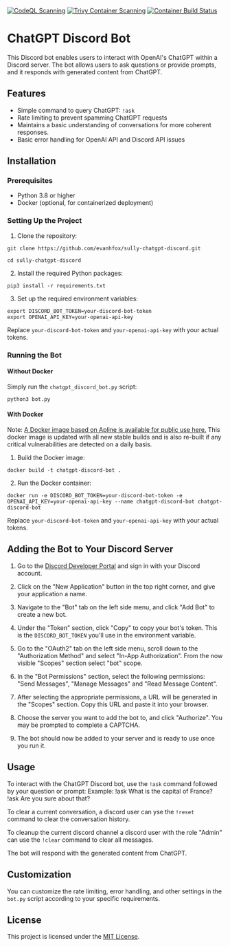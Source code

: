 [![CodeQL Scanning](https://github.com/evanhfox/sully-chatgpt-discord/actions/workflows/github-code-scanning/codeql/badge.svg?branch=main)](https://github.com/evanhfox/sully-chatgpt-discord/actions/workflows/github-code-scanning/codeql)
[![Trivy Container Scanning](https://github.com/evanhfox/sully-chatgpt-discord/actions/workflows/trivy.yml/badge.svg)](https://github.com/evanhfox/sully-chatgpt-discord/actions/workflows/trivy.yml)
[![Container Build Status](https://github.com/evanhfox/sully-chatgpt-discord/actions/workflows/trivy_scan_and_update.yml/badge.svg)](https://github.com/evanhfox/sully-chatgpt-discord/actions/workflows/trivy_scan_and_update.yml)

# ChatGPT Discord Bot

This Discord bot enables users to interact with OpenAI's ChatGPT within a Discord server. The bot allows users to ask questions or provide prompts, and it responds with generated content from ChatGPT.

## Features

- Simple command to query ChatGPT: `!ask`
- Rate limiting to prevent spamming ChatGPT requests
- Maintains a basic understanding of conversations for more coherent responses.
- Basic error handling for OpenAI API and Discord API issues

## Installation

### Prerequisites

- Python 3.8 or higher
- Docker (optional, for containerized deployment)

### Setting Up the Project

1. Clone the repository:

`git clone https://github.com/evanhfox/sully-chatgpt-discord.git`

`cd sully-chatgpt-discord` 

2. Install the required Python packages:

`pip3 install -r requirements.txt`

3. Set up the required environment variables:
```
export DISCORD_BOT_TOKEN=your-discord-bot-token
export OPENAI_API_KEY=your-openai-api-key
```

Replace `your-discord-bot-token` and `your-openai-api-key` with your actual tokens.

### Running the Bot

#### Without Docker

Simply run the `chatgpt_discord_bot.py` script:

`python3 bot.py`

#### With Docker

Note: [A Docker image based on Apline is available for public use here.](https://github.com/evanhfox/sully-chatgpt-discord/pkgs/container/sully-chatgpt-discord/86517351?tag=latest) This docker image is updated with all new stable builds and is also re-built if any critical vulnerabilities are detected on a daily basis.

1. Build the Docker image:

`docker build -t chatgpt-discord-bot .`

2. Run the Docker container:

`docker run -e DISCORD_BOT_TOKEN=your-discord-bot-token -e OPENAI_API_KEY=your-openai-api-key --name chatgpt-discord-bot chatgpt-discord-bot`

Replace `your-discord-bot-token` and `your-openai-api-key` with your actual tokens.

## Adding the Bot to Your Discord Server

1. Go to the [Discord Developer Portal](https://discord.com/developers/applications) and sign in with your Discord account.

2. Click on the "New Application" button in the top right corner, and give your application a name.

3. Navigate to the "Bot" tab on the left side menu, and click "Add Bot" to create a new bot.

4. Under the "Token" section, click "Copy" to copy your bot's token. This is the `DISCORD_BOT_TOKEN` you'll use in the environment variable.

5. Go to the "OAuth2" tab on the left side menu, scroll down to the "Authorization Method" and select "In-App Authorization". From the now visible "Scopes" section select "bot" scope.

6. In the "Bot Permissions" section, select the following permissions: "Send Messages", "Manage Messages" and "Read Message Content".

7. After selecting the appropriate permissions, a URL will be generated in the "Scopes" section. Copy this URL and paste it into your browser.

8. Choose the server you want to add the bot to, and click "Authorize". You may be prompted to complete a CAPTCHA.

9. The bot should now be added to your server and is ready to use once you run it.

## Usage

To interact with the ChatGPT Discord bot, use the `!ask` command followed by your question or prompt:
Example:
!ask What is the capital of France?
<ChatGPT Response>
!ask Are you sure about that?
<Further ChatGPT Response>

To clear a current conversation, a discord user can yse the `!reset` command to clear the conversation history.

To cleanup the current discord channel a discord user with the role "Admin" can use the `!clear` command to clear all messages.

The bot will respond with the generated content from ChatGPT.

## Customization

You can customize the rate limiting, error handling, and other settings in the `bot.py` script according to your specific requirements.

## License

This project is licensed under the [MIT License](LICENSE).
